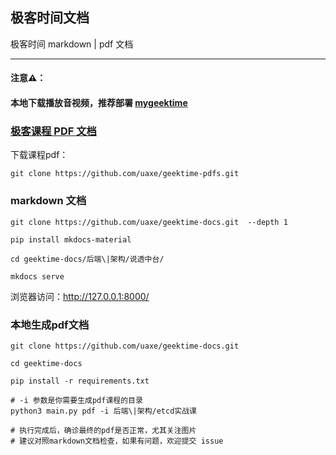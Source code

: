 ## 极客时间文档

极客时间 markdown | pdf 文档

----

####  注意⚠️：

####  本地下载播放音视频，推荐部署 [mygeektime](https://github.com/zkep/mygeektime)

### [极客课程 PDF 文档](https://github.com/uaxe/geektime-pdfs)

下载课程pdf：
```shell
git clone https://github.com/uaxe/geektime-pdfs.git
```

### markdown 文档

```shell
git clone https://github.com/uaxe/geektime-docs.git  --depth 1

pip install mkdocs-material

cd geektime-docs/后端\|架构/说透中台/

mkdocs serve
```

浏览器访问：<http://127.0.0.1:8000/>


### 本地生成pdf文档
```shell
git clone https://github.com/uaxe/geektime-docs.git

cd geektime-docs

pip install -r requirements.txt

# -i 参数是你需要生成pdf课程的目录
python3 main.py pdf -i 后端\|架构/etcd实战课

# 执行完成后，确诊最终的pdf是否正常，尤其关注图片
# 建议对照markdown文档检查，如果有问题，欢迎提交 issue
```
